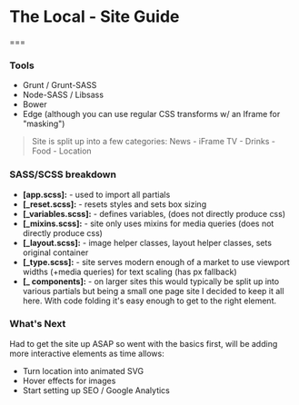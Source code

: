# The Local - Site Guide
===

### Tools 
+ Grunt / Grunt-SASS
+ Node-SASS / Libsass
+ Bower 
+ Edge (although you can use regular CSS transforms w/ an Iframe for "masking")

> Site is split up into a few categories:
> News - iFrame TV - Drinks - Food - Location

### SASS/SCSS breakdown
+ **[app.scss]:** - used to import all partials
+ **[_reset.scss]:** - resets styles and sets box sizing
+ **[_variables.scss]:** - defines variables, (does not directly produce css)
+ **[_mixins.scss]:** - site only uses mixins for media queries (does not directly produce css)
+ **[_layout.scss]:** - image helper classes, layout helper classes, sets original container 
+ **[_type.scss]:** - site serves modern enough of a market to use viewport widths (+media queries) for text scaling (has px fallback)
+ **[_ components]:** - on larger sites this would typically be split up into various partials but being a small one page site I decided to keep it all here. With code folding it's easy enough to get to the right element.

### What's Next
Had to get the site up ASAP so went with the basics first, will be adding more interactive elements as time allows:
+ Turn location into animated SVG
+ Hover effects for images
+ Start setting up SEO / Google Analytics




 
